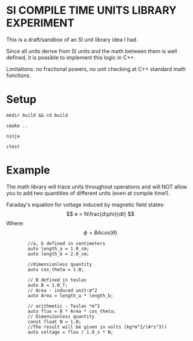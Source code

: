 # SI COMPILE TIME UNITS LIBRARY EXPERIMENT

This is a draft/sandbox of an SI unit library idea I had.

Since all units derive from SI units and the math between them is well defined, it is possible to implement this logic in C++.

Limitations: no fractional powers, no unit checking at C++ standard math functions.

# Setup

```
mkdir build && cd build
```

```
cmake ..
```

```
ninja
```

```
ctest
```

# Example

The math library will trace units throughout operations and will NOT allow you to add two quantities of different units (even at compile time!).

Faraday's equation for voltage induced by magnetic field states:
$$
e = N\frac{d\phi}{dt}
$$
Where:
$$
\phi = BAcos(\theta)
$$
```
        //a, b defined in centimeters
        auto length_a = 1.0_cm;
        auto length_b = 2.0_cm;

        //dimensionless quantity
        auto cos_theta = 1.0;

        // B defined in teslas
        auto B = 1.0_T;
        // Area - induced unit:m^2
        auto Area = length_a * length_b;

        // arithmetic - Teslas *m^2
        auto flux = B * Area * cos_theta;
        // Dimensionless quantity
        const float N = 1.0;
        //The result will be given in volts (kg*m^2/(A*s^3))
        auto voltage = flux / 1.0_s * N;
```